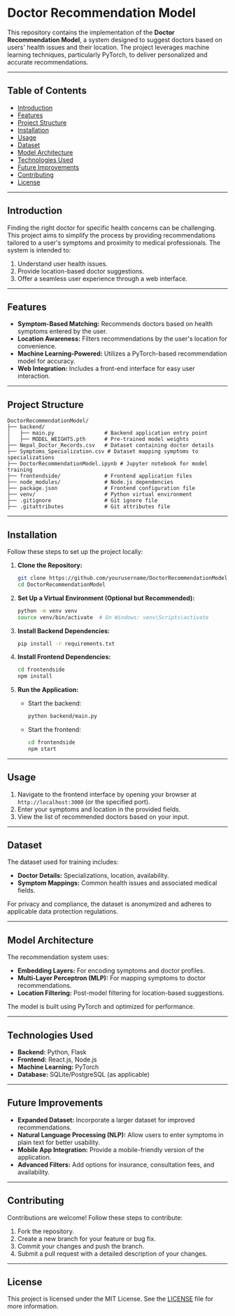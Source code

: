 # Doctor Recommendation Model

This repository contains the implementation of the **Doctor Recommendation Model**, a system designed to suggest doctors based on users' health issues and their location. The project leverages machine learning techniques, particularly PyTorch, to deliver personalized and accurate recommendations.

---

## Table of Contents
- [Introduction](#introduction)
- [Features](#features)
- [Project Structure](#project-structure)
- [Installation](#installation)
- [Usage](#usage)
- [Dataset](#dataset)
- [Model Architecture](#model-architecture)
- [Technologies Used](#technologies-used)
- [Future Improvements](#future-improvements)
- [Contributing](#contributing)
- [License](#license)

---

## Introduction

Finding the right doctor for specific health concerns can be challenging. This project aims to simplify the process by providing recommendations tailored to a user's symptoms and proximity to medical professionals. The system is intended to:

1. Understand user health issues.
2. Provide location-based doctor suggestions.
3. Offer a seamless user experience through a web interface.

---

## Features

- **Symptom-Based Matching:** Recommends doctors based on health symptoms entered by the user.
- **Location Awareness:** Filters recommendations by the user's location for convenience.
- **Machine Learning-Powered:** Utilizes a PyTorch-based recommendation model for accuracy.
- **Web Integration:** Includes a front-end interface for easy user interaction.

---

## Project Structure

```
DoctorRecommendationModel/
├── backend/
│   ├── main.py                # Backend application entry point
│   ├── MODEL_WEIGHTS.pth      # Pre-trained model weights
├── Nepal_Doctor_Records.csv   # Dataset containing doctor details
├── Symptoms_Specialization.csv # Dataset mapping symptoms to specializations
├── DoctorRecommendationModel.ipynb # Jupyter notebook for model training
├── frontendside/              # Frontend application files
├── node_modules/              # Node.js dependencies
├── package.json               # Frontend configuration file
├── venv/                      # Python virtual environment
├── .gitignore                 # Git ignore file
├── .gitattributes             # Git attributes file
```

---

## Installation

Follow these steps to set up the project locally:

1. **Clone the Repository:**
   ```bash
   git clone https://github.com/yourusername/DoctorRecommendationModel.git
   cd DoctorRecommendationModel
   ```

2. **Set Up a Virtual Environment (Optional but Recommended):**
   ```bash
   python -m venv venv
   source venv/bin/activate  # On Windows: venv\Scripts\activate
   ```

3. **Install Backend Dependencies:**
   ```bash
   pip install -r requirements.txt
   ```

4. **Install Frontend Dependencies:**
   ```bash
   cd frontendside
   npm install
   ```

5. **Run the Application:**
   - Start the backend:
     ```bash
     python backend/main.py
     ```
   - Start the frontend:
     ```bash
     cd frontendside
     npm start
     ```

---

## Usage

1. Navigate to the frontend interface by opening your browser at `http://localhost:3000` (or the specified port).
2. Enter your symptoms and location in the provided fields.
3. View the list of recommended doctors based on your input.

---

## Dataset

The dataset used for training includes:
- **Doctor Details:** Specializations, location, availability.
- **Symptom Mappings:** Common health issues and associated medical fields.

For privacy and compliance, the dataset is anonymized and adheres to applicable data protection regulations.

---

## Model Architecture

The recommendation system uses:
- **Embedding Layers:** For encoding symptoms and doctor profiles.
- **Multi-Layer Perceptron (MLP):** For mapping symptoms to doctor recommendations.
- **Location Filtering:** Post-model filtering for location-based suggestions.

The model is built using PyTorch and optimized for performance.

---

## Technologies Used

- **Backend:** Python, Flask
- **Frontend:** React.js, Node.js
- **Machine Learning:** PyTorch
- **Database:** SQLite/PostgreSQL (as applicable)

---

## Future Improvements

- **Expanded Dataset:** Incorporate a larger dataset for improved recommendations.
- **Natural Language Processing (NLP):** Allow users to enter symptoms in plain text for better usability.
- **Mobile App Integration:** Provide a mobile-friendly version of the application.
- **Advanced Filters:** Add options for insurance, consultation fees, and availability.

---

## Contributing

Contributions are welcome! Follow these steps to contribute:

1. Fork the repository.
2. Create a new branch for your feature or bug fix.
3. Commit your changes and push the branch.
4. Submit a pull request with a detailed description of your changes.

---

## License

This project is licensed under the MIT License. See the [LICENSE](LICENSE) file for more information.
